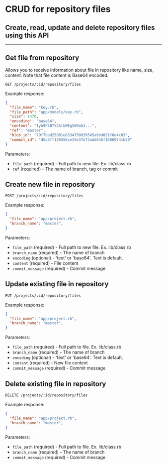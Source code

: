 # CRUD for repository files

## Create, read, update and delete repository files using this API

- - -

## Get file from repository

Allows you to receive information about file in repository like name, size, content.
Note that file content is Base64 encoded.

```
GET /projects/:id/repository/files
```

Example response:

```json
{
  "file_name": "key.rb",
  "file_path": "app/models/key.rb",
  "size": 1476,
  "encoding": "base64",
  "content": "IyA9PSBTY2hlbWEgSW5mb3...",
  "ref": "master",
  "blob_id": "79f7bbd25901e8334750839545a9bd021f0e4c83",
  "commit_id": "d5a3ff139356ce33e37e73add446f16869741b50"
}
```

Parameters:

+ `file_path` (required) - Full path to new file. Ex. lib/class.rb
+ `ref` (required) - The name of branch, tag or commit

## Create new file in repository

```
POST /projects/:id/repository/files
```

Example response:

```json
{
  "file_name": "app/project.rb",
  "branch_name": "master",
}
```

Parameters:

+ `file_path` (required) - Full path to new file. Ex. lib/class.rb
+ `branch_name` (required) - The name of branch
+ `encoding` (optional) - 'text' or 'base64'. Text is default.
+ `content` (required) - File content
+ `commit_message` (required) - Commit message

## Update existing file in repository

```
PUT /projects/:id/repository/files
```

Example response:

```json
{
  "file_name": "app/project.rb",
  "branch_name": "master",
}
```

Parameters:

+ `file_path` (required) - Full path to file. Ex. lib/class.rb
+ `branch_name` (required) - The name of branch
+ `encoding` (optional) - 'text' or 'base64'. Text is default.
+ `content` (required) - New file content
+ `commit_message` (required) - Commit message

## Delete existing file in repository

```
DELETE /projects/:id/repository/files
```

Example response:

```json
{
  "file_name": "app/project.rb",
  "branch_name": "master",
}
```

Parameters:

+ `file_path` (required) - Full path to file. Ex. lib/class.rb
+ `branch_name` (required) - The name of branch
+ `commit_message` (required) - Commit message

